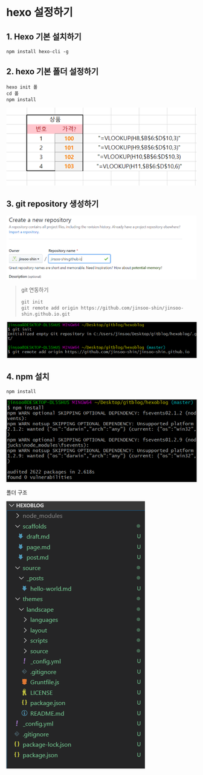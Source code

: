 # hexo 설정하기

## 1. Hexo 기본 설치하기

```text
npm install hexo-cli -g 
```

## 2. hexo 기본 폴더 설정하기

```text
hexo init 폴
cd 폴
npm install
```

![](../.gitbook/assets/image%20%281%29.png)

## 3. git repository 생성하기

![](../.gitbook/assets/image%20%2814%29.png)

> git 연동하기
>
> ```text
> git init
> git remote add origin https://github.com/jinsoo-shin/jinsoo-shin.github.io.git
> ```

![](../.gitbook/assets/image%20%2820%29.png)

## 4. npm 설치

```text
npm install
```

![](../.gitbook/assets/image%20%289%29.png)

폴더 구조

![](../.gitbook/assets/image%20%2813%29.png)



